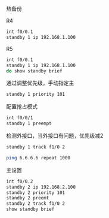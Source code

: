 热备份

R4

```bash
int f0/0.1
standby 1 ip 192.168.1.100 
```

R5

```bash
int f0/0.1
standby 1 ip 192.168.1.100 
do show standby brief
```



通过调整优先级，手动指定主

```bash
standby 1 priority 101
```



配置抢占模式

```bash
int f0/0/1
standby 1 preempt
```



检测外接口，当外接口有问题，优先级减2

```bash
standby 1 track f1/0 2
```





```bash
ping 6.6.6.6 repeat 1000
```







主设置

```bash
int f0/0.2
standby 2 ip 192.168.2.100
standby 2 priority 101
standby 2 preemt
standby 2 track f1/0 2
show standby brief
```

